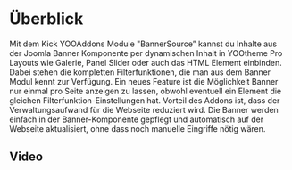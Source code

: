 # Überblick
Mit dem Kick YOOAddons Module "BannerSource” kannst du Inhalte aus der Joomla Banner Komponente per dynamischen Inhalt in YOOtheme Pro Layouts wie Galerie, Panel Slider oder auch das HTML Element einbinden. Dabei stehen die kompletten Filterfunktionen, die man aus dem Banner Modul kennt zur Verfügung.
Ein neues Feature ist die Möglichkeit Banner nur einmal pro Seite anzeigen zu lassen, obwohl eventuell ein Element die gleichen Filterfunktion-Einstellungen hat. Vorteil des Addons ist, dass der Verwaltungsaufwand für die Webseite reduziert wird. Die Banner werden einfach in der Banner-Komponente gepflegt und automatisch auf der Webseite aktualisiert, ohne dass noch manuelle Eingriffe nötig wären.

## Video
